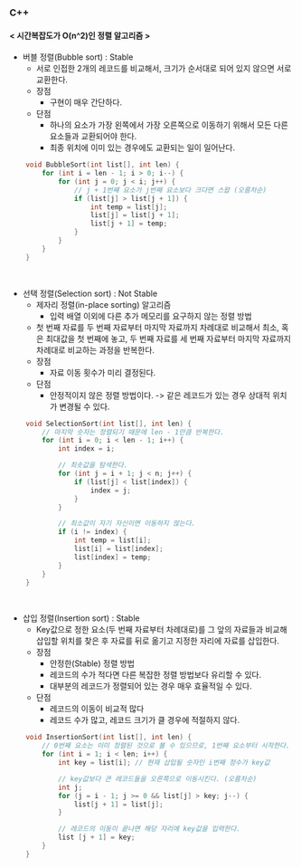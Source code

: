 ### C++
#### < 시간복잡도가 O(n^2)인 정렬 알고리즘 >
- 버블 정렬(Bubble sort) : Stable
  - 서로 인접한 2개의 레코드를 비교해서, 크기가 순서대로 되어 있지 않으면 서로 교환한다.
  - 장점
    - 구현이 매우 간단하다.
  - 단점
    - 하나의 요소가 가장 왼쪽에서 가장 오른쪽으로 이동하기 위해서 모든 다른 요소들과 교환되어야 한다.
    - 최종 위치에 이미 있는 경우에도 교환되는 일이 일어난다.
```cpp
    void BubbleSort(int list[], int len) {
        for (int i = len - 1; i > 0; i--) {
            for (int j = 0; j < i; j++) {
                // j + 1번째 요소가 j번째 요소보다 크다면 스왑 (오름차순)
                if (list[j] > list[j + 1]) {
                    int temp = list[j];
                    list[j] = list[j + 1];
                    list[j + 1] = temp;
                }
            }
        }
    }
```


<br>

- 선택 정렬(Selection sort) : Not Stable
  - 제자리 정렬(in-place sorting) 알고리즘
    - 입력 배열 이외에 다른 추가 메모리를 요구하지 않는 정렬 방법
  - 첫 번째 자료를 두 번째 자료부터 마지막 자료까지 차례대로 비교해서 최소, 혹은 최대값을 첫 번째에 놓고, 두 번째 자료를 세 번째 자료부터 마지막 자료까지 차례대로 비교하는 과정을 반복한다.
  - 장점
    - 자료 이동 횟수가 미리 결정된다.
  - 단점
    - 안정적이지 않은 정렬 방법이다. -> 같은 레코드가 있는 경우 상대적 위치가 변경될 수 있다.
```cpp
    void SelectionSort(int list[], int len) {
        // 마지막 숫자는 정렬되기 때문에 len - 1만큼 반복한다.
        for (int i = 0; i < len - 1; i++) {
            int index = i;

            // 최솟값을 탐색한다.
            for (int j = i + 1; j < n; j++) {
                if (list[j] < list[index]) {
                    index = j;
                }
            }

            // 최소값이 자기 자신이면 이동하지 않는다.
            if (i != index) {
                int temp = list[i];
                list[i] = list[index];
                list[index] = temp;
            }
        }
    }
```

<br>

- 삽입 정렬(Insertion sort) : Stable
  - Key값으로 정한 요소(두 번째 자료부터 차례대로)를 그 앞의 자료들과 비교해 삽입할 위치를 찾은 후 자료를 뒤로 옮기고 지정한 자리에 자료를 삽입한다.
  - 장점
    - 안정한(Stable) 정렬 방법
    - 레코드의 수가 적다면 다른 복잡한 정렬 방법보다 유리할 수 있다.
    - 대부분의 레코드가 정렬되어 있는 경우 매우 효율적일 수 있다.
  - 단점
    - 레코드의 이동이 비교적 많다
    - 레코드 수가 많고, 레코드 크기가 클 경우에 적절하지 않다.
```cpp
    void InsertionSort(int list[], int len) {
        // 0번째 요소는 이미 정렬된 것으로 볼 수 있으므로, 1번째 요소부터 시작한다.
        for (int i = 1; i < len; i++) {
            int key = list[i]; // 현재 삽입될 숫자인 i번째 정수가 key값

            // key값보다 큰 레코드들을 오른쪽으로 이동시킨다. (오름차순)
            int j;
            for (j = i - 1; j >= 0 && list[j] > key; j--) {
                list[j + 1] = list[j];
            }

            // 레코드의 이동이 끝나면 해당 자리에 key값을 입력한다.
            list [j + 1] = key;
        }
    }
```